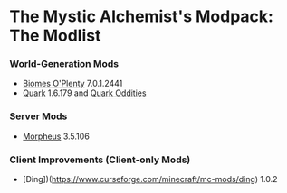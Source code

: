 # The Mystic Alchemist's Modpack: The Modlist

### World-Generation Mods
- [Biomes O'Plenty](https://www.curseforge.com/minecraft/mc-mods/biomes-o-plenty) 7.0.1.2441
- [Quark](https://www.curseforge.com/minecraft/mc-mods/quark) 1.6.179 and [Quark Oddities](https://www.curseforge.com/minecraft/mc-mods/quark-oddities)

### Server Mods
- [Morpheus](https://www.curseforge.com/minecraft/mc-mods/morpheus) 3.5.106

### Client Improvements (Client-only Mods)
- [Ding])(https://www.curseforge.com/minecraft/mc-mods/ding) 1.0.2